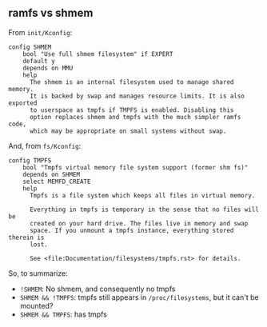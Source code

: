 ## ramfs vs shmem
From `init/Kconfig`:
```
config SHMEM
	bool "Use full shmem filesystem" if EXPERT
	default y
	depends on MMU
	help
	  The shmem is an internal filesystem used to manage shared memory.
	  It is backed by swap and manages resource limits. It is also exported
	  to userspace as tmpfs if TMPFS is enabled. Disabling this
	  option replaces shmem and tmpfs with the much simpler ramfs code,
	  which may be appropriate on small systems without swap.
```
And, from `fs/Kconfig`:
```
config TMPFS
	bool "Tmpfs virtual memory file system support (former shm fs)"
	depends on SHMEM
	select MEMFD_CREATE
	help
	  Tmpfs is a file system which keeps all files in virtual memory.

	  Everything in tmpfs is temporary in the sense that no files will be
	  created on your hard drive. The files live in memory and swap
	  space. If you unmount a tmpfs instance, everything stored therein is
	  lost.

	  See <file:Documentation/filesystems/tmpfs.rst> for details.
```
So, to summarize:
- `!SHMEM`: No shmem, and consequently no tmpfs
- `SHMEM && !TMPFS`: tmpfs still appears in `/proc/filesystems`, but it can't be mounted?
- `SHMEM && TMPFS`: has tmpfs

